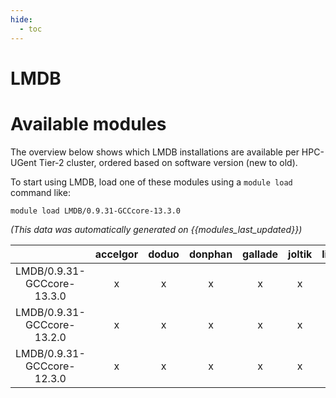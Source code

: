 ```yaml
---
hide:
  - toc
---
```


LMDB
====

# Available modules


The overview below shows which LMDB installations are available per HPC-UGent Tier-2 cluster, ordered based on software version (new to old).

To start using LMDB, load one of these modules using a `module load` command like:

```shell
module load LMDB/0.9.31-GCCcore-13.3.0
```

*(This data was automatically generated on {{modules_last_updated}})*  

| |accelgor|doduo|donphan|gallade|joltik|litleo|shinx|
| :---: | :---: | :---: | :---: | :---: | :---: | :---: | :---: |
|LMDB/0.9.31-GCCcore-13.3.0|x|x|x|x|x|x|x|
|LMDB/0.9.31-GCCcore-13.2.0|x|x|x|x|x|x|x|
|LMDB/0.9.31-GCCcore-12.3.0|x|x|x|x|x|x|x|
